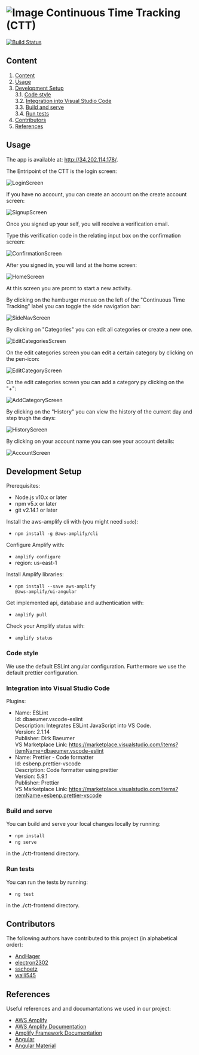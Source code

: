 # ![Image](./docs/cttIcon.svg) Continuous Time Tracking (CTT)

[![Build Status](https://drone.dev.sart.solutions/api/badges/electron2302/continuous-time-tracking/status.svg?ref=refs/heads/develop)](https://drone.dev.sart.solutions/electron2302/continuous-time-tracking)

## Content

1. [Content](##Content)
2. [Usage](##Usage)
3. [Development Setup](##Development-Setup)  
   3.1. [Code style](###Code-style)  
   3.2. [Integration into Visual Studio Code](###Integration-into-Visual-Studio-Code)  
   3.3. [Build and serve](###Build-and-serve)  
   3.4. [Run tests](###Run-tests)
4. [Contributors](##Contributors)
5. [References](##References)

## Usage

The app is available at: http://34.202.114.178/.

The Entripoint of the CTT is the login screen:

![LoginScreen](./docs/LoginScreen.png)

If you have no account, you can create an account on the create account screen:

![SignupScreen](./docs/SignupScreen.png)

Once you signed up your self, you will receive a verification email.

Type this verification code in the relating input box on the confirmation screen:

![ConfirmationScreen](./docs/ConfirmationScreen.png)

After you signed in, you will land at the home screen:

![HomeScreen](./docs/HomeScreen.png)

At this screen you are promt to start a new activity.

By clicking on the hamburger menue on the left of the "Continuous Time Tracking" label you can toggle the side navigation bar:

![SideNavScreen](./docs/SideNavScreen.png)

By clicking on "Categories" you can edit all categories or create a new one.

![EditCategoriesScreen](./docs/EditCategoriesScreen.png)

On the edit categories screen you can edit a certain category by clicking on the pen-icon:

![EditCategoryScreen](./docs/EditCategoryScreen.png)

On the edit categories screen you can add a category py clicking on the "+":

![AddCategoryScreen](./docs/AddCategoryScreen.png)

By clicking on the "History" you can view the history of the current day and step trugh the days:

![HistoryScreen](./docs/HistoryScreen.png)

By clicking on your account name you can see your account details:

![AccountScreen](./docs/AccountScreen.png)

## Development Setup

Prerequisites:

- Node.js v10.x or later
- npm v5.x or later
- git v2.14.1 or later

Install the aws-amplify cli with (you might need <code>sudo</code>):

- <code>npm install -g @aws-amplify/cli</code>

Configure Amplify with:

- <code>amplify configure</code>
- region: us-east-1

Install Amplify libraries:

- <code>npm install --save aws-amplify @aws-amplify/ui-angular</code>

Get implemented api, database and authentication with:

- <code>amplify pull</code>

Check your Amplify status with:

- <code>amplify status</code>

### Code style

We use the default ESLint angular configuration.
Furthermore we use the default prettier configuration.

### Integration into Visual Studio Code

Plugins:

- Name: ESLint \
  Id: dbaeumer.vscode-eslint \
  Description: Integrates ESLint JavaScript into VS Code. \
  Version: 2.1.14 \
  Publisher: Dirk Baeumer \
  VS Marketplace Link: https://marketplace.visualstudio.com/items?itemName=dbaeumer.vscode-eslint
- Name: Prettier - Code formatter \
  Id: esbenp.prettier-vscode \
  Description: Code formatter using prettier \
  Version: 5.9.1 \
  Publisher: Prettier \
  VS Marketplace Link: https://marketplace.visualstudio.com/items?itemName=esbenp.prettier-vscode

### Build and serve

You can build and serve your local changes locally by running:

- <code>npm install</code>
- <code>ng serve</code>

in the ./ctt-frontend directory.

### Run tests

You can run the tests by running:

- <code>ng test</code>

in the ./ctt-frontend directory.

## Contributors

The following authors have contributed to this project (in alphabetical order):

- [AndHager](https://github.com/AndHager)
- [electron2302](https://github.com/electron2302)
- [sschoetz](https://github.com/sschoetz)
- [walli545](https://github.com/walli545)

## References

Useful references and and documantations we used in our project:

- [AWS Amplify](https://aws.amazon.com/de/amplify/)
- [AWS Amplify Documentation](https://docs.aws.amazon.com/amplify/)
- [Amplify Framework Documentation](https://docs.amplify.aws/)
- [Angular](https://angular.io/)
- [Angular Material](https://material.angular.io/)
